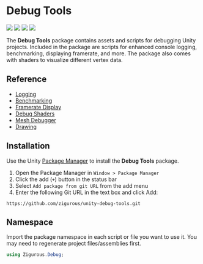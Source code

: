 # Debug Tools

[![](https://img.shields.io/badge/github-repo-blue?logo=github)](https://github.com/zigurous/unity-debug-tools) [![](https://img.shields.io/github/package-json/v/zigurous/unity-debug-tools)](https://github.com/zigurous/unity-debug-tools/releases) [![](https://img.shields.io/badge/docs-link-success)](https://docs.zigurous.com/com.zigurous.debug) [![](https://img.shields.io/github/license/zigurous/unity-debug-tools)](https://github.com/zigurous/unity-debug-tools/blob/main/LICENSE.md)

The **Debug Tools** package contains assets and scripts for debugging Unity projects. Included in the package are scripts for enhanced console logging, benchmarking, displaying framerate, and more. The package also comes with shaders to visualize different vertex data.

## Reference

- [Logging](https://docs.zigurous.com/com.zigurous.debug/manual/logging)
- [Benchmarking](https://docs.zigurous.com/com.zigurous.debug/manual/benchmarking)
- [Framerate Display](https://docs.zigurous.com/com.zigurous.debug/manual/framerate)
- [Debug Shaders](https://docs.zigurous.com/com.zigurous.debug/manual/shaders)
- [Mesh Debugger](https://docs.zigurous.com/com.zigurous.debug/manual/mesh-debugger)
- [Drawing](https://docs.zigurous.com/com.zigurous.debug/manual/drawing)

## Installation

Use the Unity [Package Manager](https://docs.unity3d.com/Manual/upm-ui.html) to install the **Debug Tools** package.

1. Open the Package Manager in `Window > Package Manager`
2. Click the add (`+`) button in the status bar
3. Select `Add package from git URL` from the add menu
4. Enter the following Git URL in the text box and click Add:

```
https://github.com/zigurous/unity-debug-tools.git
```

## Namespace

Import the package namespace in each script or file you want to use it. You may need to regenerate project files/assemblies first.

```csharp
using Zigurous.Debug;
```
